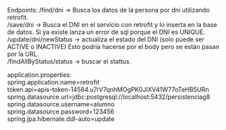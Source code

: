 Endpoints:
/find/dni -> Busca los datos de la persona por dni utilizando retrofit. </br>
/save/dni -> Busca el DNI en el servicio con retrofit y lo inserta en la base de datos. Si ya existe lanza un error de sql porque el DNI es UNIQUE. </br>
/update/dni/newStatus -> actualiza el estado del DNI (solo puede ser ACTIVE o INACTIVE) Esto podria hacerse por el body pero se están pasan por la URL. <br>
/findAllByStatus/status -> buscar el stattus.

application.properties:<br>
spring.application.name=retrofit<br>
token.api=apis-token-14584.u7rV7qnhMOgPK0JiXV41W77oTeHB5URn<br>
spring.datasource.url=jdbc:postgresql://localhost:5432/persistenciag8<br>
spring.datasource.username=alumno<br>
spring.datasource.password=123456<br>
spring.jpa.hibernate.ddl-auto=update 

